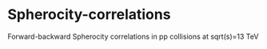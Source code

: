 # Spherocity-correlations
Forward-backward Spherocity correlations in pp  collisions at sqrt(s)=13 TeV
